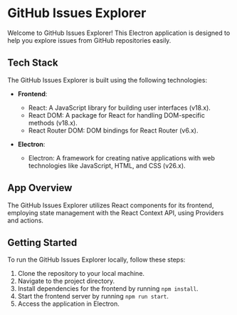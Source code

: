# GitHub Issues Explorer

Welcome to GitHub Issues Explorer! This Electron application is designed to help you explore issues from GitHub repositories easily.

## Tech Stack

The GitHub Issues Explorer is built using the following technologies:

- **Frontend**:
  - React: A JavaScript library for building user interfaces (v18.x).
  - React DOM: A package for React for handling DOM-specific methods (v18.x).
  - React Router DOM: DOM bindings for React Router (v6.x).
  
- **Electron**:
  - Electron: A framework for creating native applications with web technologies like JavaScript, HTML, and CSS (v26.x).

## App Overview

The GitHub Issues Explorer utilizes React components for its frontend, employing state management with the React Context API, using Providers and actions.

## Getting Started

To run the GitHub Issues Explorer locally, follow these steps:

1. Clone the repository to your local machine.
2. Navigate to the project directory.
3. Install dependencies for the frontend by running `npm install`.
4. Start the frontend server by running `npm run start`.
5. Access the application in Electron.

